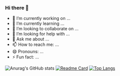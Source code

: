 ### Hi there 👋


- 🔭 I’m currently working on ...
- 🌱 I’m currently learning ...
- 👯 I’m looking to collaborate on ...
- 🤔 I’m looking for help with ...
- 💬 Ask me about ...
- 📫 How to reach me: ...
- 😄 Pronouns: ...
- ⚡ Fun fact: ...

![Anurag's GitHub stats](https://github-readme-stats.vercel.app/api?username=ezgiEH&show_icons=true&theme=swift)
[![Readme Card](https://github-readme-stats.vercel.app/api/pin/?username=ezgiEH&repo=github-readme-stats)](https://github.com/ezgiEH/Intent-Classification)
[![Top Langs](https://github-readme-stats.vercel.app/api/top-langs/?username=ezgiEH&layout=compact)](https://github.com/ezgiEH/E-Commerce-Web-Site)

